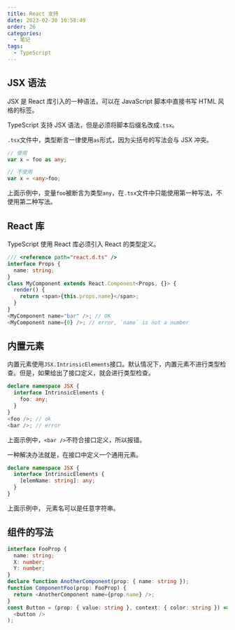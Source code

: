 ```yaml
---
title: React 支持
date: 2023-02-30 10:58:49
order: 26
categories: 
  - 笔记
tags: 
  - TypeScript
---
```


## JSX 语法

JSX 是 React 库引入的一种语法，可以在 JavaScript 脚本中直接书写 HTML 风格的标签。

TypeScript 支持 JSX 语法，但是必须将脚本后缀名改成`.tsx`。

`.tsx`文件中，类型断言一律使用`as`形式，因为尖括号的写法会与 JSX 冲突。

```typescript
// 使用
var x = foo as any;

// 不使用
var x = <any>foo;
```

上面示例中，变量`foo`被断言为类型`any`，在`.tsx`文件中只能使用第一种写法，不使用第二种写法。

## React 库

TypeScript 使用 React 库必须引入 React 的类型定义。

```typescript
/// <reference path="react.d.ts" />
interface Props {
  name: string;
}
class MyComponent extends React.Component<Props, {}> {
  render() {
    return <span>{this.props.name}</span>;
  }
}
<MyComponent name="bar" />; // OK
<MyComponent name={0} />; // error, `name` is not a number
```

## 内置元素

内置元素使用`JSX.IntrinsicElements`接口。默认情况下，内置元素不进行类型检查。但是，如果给出了接口定义，就会进行类型检查。

```typescript
declare namespace JSX {
  interface IntrinsicElements {
    foo: any;
  }
}
<foo />; // ok
<bar />; // error
```

上面示例中，`<bar />`不符合接口定义，所以报错。

一种解决办法就是，在接口中定义一个通用元素。

```typescript
declare namespace JSX {
  interface IntrinsicElements {
    [elemName: string]: any;
  }
}
```

上面示例中， 元素名可以是任意字符串。

## 组件的写法

```typescript
interface FooProp {
  name: string;
  X: number;
  Y: number;
}
declare function AnotherComponent(prop: { name: string });
function ComponentFoo(prop: FooProp) {
  return <AnotherComponent name={prop.name} />;
}
const Button = (prop: { value: string }, context: { color: string }) => (
  <button />
);
```
